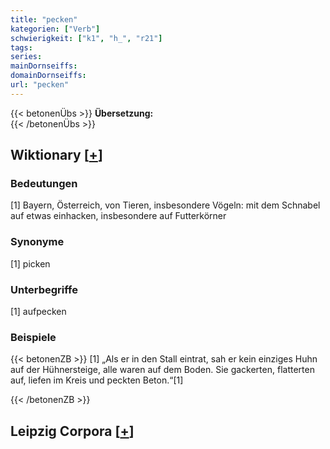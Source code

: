 ```yaml
---
title: "pecken"
kategorien: ["Verb"]
schwierigkeit: ["k1", "h_", "r21"]
tags:
series:
mainDornseiffs:
domainDornseiffs:
url: "pecken"
---
```


{{< betonenÜbs >}}
**Übersetzung:**  
{{< /betonenÜbs >}}

## Wiktionary [[+](https://de.wiktionary.org/wiki/pecken)]

### Bedeutungen
[1] Bayern, Österreich, von Tieren, insbesondere Vögeln: mit dem Schnabel auf etwas einhacken, insbesondere auf Futterkörner  

### Synonyme
[1] picken  

### Unterbegriffe
[1] aufpecken  

### Beispiele
{{< betonenZB >}}
[1] „Als er in den Stall eintrat, sah er kein einziges Huhn auf der Hühnersteige, alle waren auf dem Boden. Sie gackerten, flatterten auf, liefen im Kreis und peckten Beton.“[1]  

{{< /betonenZB >}}

## Leipzig Corpora [[+](https://corpora.uni-leipzig.de/en/res?word=pecken&corpusId=deu_newscrawl-public_2018)]

